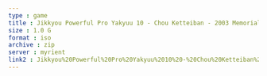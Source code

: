 ```yaml
---
type : game
title : Jikkyou Powerful Pro Yakyuu 10 - Chou Ketteiban - 2003 Memorial (Japan)
size : 1.0 G
format : iso
archive : zip
server : myrient
link2 : Jikkyou%20Powerful%20Pro%20Yakyuu%2010%20-%20Chou%20Ketteiban%20-%202003%20Memorial%20%28Japan%29
---
```

